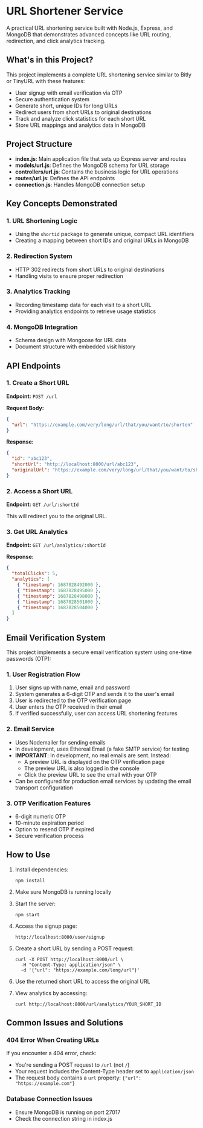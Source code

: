 # URL Shortener Service

A practical URL shortening service built with Node.js, Express, and MongoDB that demonstrates advanced concepts like URL routing, redirection, and click analytics tracking.

## What's in this Project?

This project implements a complete URL shortening service similar to Bitly or TinyURL with these features:

- User signup with email verification via OTP
- Secure authentication system
- Generate short, unique IDs for long URLs
- Redirect users from short URLs to original destinations
- Track and analyze click statistics for each short URL
- Store URL mappings and analytics data in MongoDB

## Project Structure

- **index.js**: Main application file that sets up Express server and routes
- **models/url.js**: Defines the MongoDB schema for URL storage
- **controllers/url.js**: Contains the business logic for URL operations
- **routes/url.js**: Defines the API endpoints
- **connection.js**: Handles MongoDB connection setup

## Key Concepts Demonstrated

### 1. URL Shortening Logic
- Using the `shortid` package to generate unique, compact URL identifiers
- Creating a mapping between short IDs and original URLs in MongoDB

### 2. Redirection System
- HTTP 302 redirects from short URLs to original destinations
- Handling visits to ensure proper redirection

### 3. Analytics Tracking
- Recording timestamp data for each visit to a short URL
- Providing analytics endpoints to retrieve usage statistics

### 4. MongoDB Integration
- Schema design with Mongoose for URL data
- Document structure with embedded visit history

## API Endpoints

### 1. Create a Short URL

**Endpoint:** `POST /url`

**Request Body:**
```json
{
  "url": "https://example.com/very/long/url/that/you/want/to/shorten"
}
```

**Response:**
```json
{
  "id": "abc123",
  "shortUrl": "http://localhost:8000/url/abc123",
  "originalUrl": "https://example.com/very/long/url/that/you/want/to/shorten"
}
```

### 2. Access a Short URL

**Endpoint:** `GET /url/:shortId`

This will redirect you to the original URL.

### 3. Get URL Analytics

**Endpoint:** `GET /url/analytics/:shortId`

**Response:**
```json
{
  "totalClicks": 5,
  "analytics": [
    { "timestamp": 1687828492000 },
    { "timestamp": 1687828495000 },
    { "timestamp": 1687828498000 },
    { "timestamp": 1687828501000 },
    { "timestamp": 1687828504000 }
  ]
}
```

## Email Verification System

This project implements a secure email verification system using one-time passwords (OTP):

### 1. User Registration Flow

1. User signs up with name, email and password
2. System generates a 6-digit OTP and sends it to the user's email
3. User is redirected to the OTP verification page
4. User enters the OTP received in their email
5. If verified successfully, user can access URL shortening features

### 2. Email Service

- Uses Nodemailer for sending emails
- In development, uses Ethereal Email (a fake SMTP service) for testing
- **IMPORTANT**: In development, no real emails are sent. Instead:
  - A preview URL is displayed on the OTP verification page
  - The preview URL is also logged in the console
  - Click the preview URL to see the email with your OTP
- Can be configured for production email services by updating the email transport configuration

### 3. OTP Verification Features

- 6-digit numeric OTP
- 10-minute expiration period
- Option to resend OTP if expired
- Secure verification process

## How to Use

1. Install dependencies:
   ```
   npm install
   ```
   
2. Make sure MongoDB is running locally

3. Start the server:
   ```
   npm start
   ```

4. Access the signup page:
   ```
   http://localhost:8000/user/signup
   ```

4. Create a short URL by sending a POST request:
   ```
   curl -X POST http://localhost:8000/url \
     -H "Content-Type: application/json" \
     -d '{"url": "https://example.com/long/url"}'
   ```

5. Use the returned short URL to access the original URL

6. View analytics by accessing:
   ```
   curl http://localhost:8000/url/analytics/YOUR_SHORT_ID
   ```

## Common Issues and Solutions

### 404 Error When Creating URLs
If you encounter a 404 error, check:
- You're sending a POST request to `/url` (not `/`)
- Your request includes the Content-Type header set to `application/json`
- The request body contains a `url` property: `{"url": "https://example.com"}`

### Database Connection Issues
- Ensure MongoDB is running on port 27017
- Check the connection string in index.js
